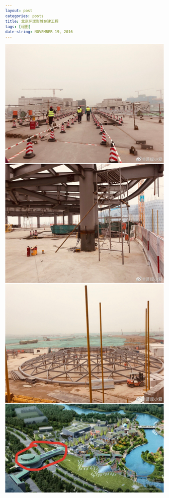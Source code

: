 ```yaml
---
layout: post
categories: posts
title: 北京环球影城在建工程 
tags: [组图]
date-string: NOVEMBER 19, 2016
---
```

<script src="//ajax.googleapis.com/ajax/libs/jquery/1.9.1/jquery.min.js"></script>
<script>window.jQuery || document.write('<script src="_/js/libs/jquery-1.9.1.min.js"><\/script>')</script>

<center>
    <div class="photoset-grid-custom" data-layout="213">
        <img src="/images/2019-10-22/inside_1.jpg">
        <img src="/images/2019-10-22/inside_2.jpg">
        <img src="/images/2019-10-22/inside_3.jpg">
        <img src="/images/2019-10-22/inside_4.jpg">
    </div>
</center>

<script src="/assets/js/jquery.photoset-grid.js"></script>

<script type="text/javascript">
    $('.photoset-grid-custom').photosetGrid({
    // Set the gutter between columns and rows
    gutter: '5px',
  
    // Wrap the images in links
    highresLinks: true,
  
    // Asign a common rel attribute
    rel: 'print-gallery',

    onInit: function(){},
    
    onComplete: function(){
        // Show the grid after it renders
        $('.photoset-grid-custom').attr('style', '');
    }
});
</script>
